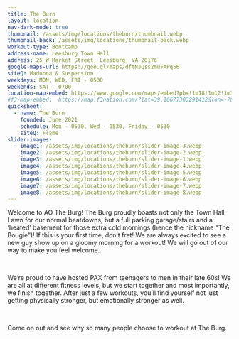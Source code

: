 ```yaml
---
title: The Burn
layout: location
nav-dark-mode: true
thumbnail: /assets/img/locations/theburn/thumbnail.webp
thumbnail-back: /assets/img/locations/thumbnail-back.webp
workout-type: Bootcamp
address-name: Leesburg Town Hall
address: 25 W Market Street, Leesburg, VA 20176
google-maps-url: https://goo.gl/maps/dftNJQss2muFAPq56
siteQ: Madonna & Suspension
weekdays: MON, WED, FRI - 0530
weekends: SAT - 0700
location-map-embed: https://www.google.com/maps/embed?pb=!1m18!1m12!1m3!1d3095.5472755189085!2d-77.56844451982809!3d39.1167761309379!2m3!1f0!2f0!3f0!3m2!1i1024!2i768!4f13.1!3m3!1m2!1s0x89b617d6edc11847%3A0xd0eb684c1872cb58!2sLeesburg%20Town%20Hall!5e0!3m2!1sen!2sus!4v1688403551294!5m2!1sen!2sus
#f3-map-embed:  https://map.f3nation.com/?lat=39.16677303291412&lon=-78.15840661175892&zoom=16
quicksheet:
  - name: The Burn
    founded: June 2021
    schedule: Mon - 0530, Wed - 0530, Friday - 0530
    siteQ: Flame
slider-images:
  - image1: /assets/img/locations/theburn/slider-image-3.webp
    image2: /assets/img/locations/theburn/slider-image-2.webp
    image3: /assets/img/locations/theburn/slider-image-1.webp
    image4: /assets/img/locations/theburn/slider-image-4.webp
    image5: /assets/img/locations/theburn/slider-image-5.webp
    image6: /assets/img/locations/theburn/slider-image-6.webp
    image7: /assets/img/locations/theburn/slider-image-7.webp
    image8: /assets/img/locations/theburn/slider-image-8.webp
---
```


<p>Welcome to AO The Burg!  The Burg proudly boasts not only the Town Hall Lawn for our normal beatdowns, but a full parking garage/stairs and a ‘heated’ basement for those extra cold mornings (hence the nickname “The Bougie”)!  If this is your first time, don’t fret! We are always excited to see a new guy show up on a gloomy morning for a workout!  We will go out of our way to make you feel welcome.</p>

<br />

<p>We’re proud to have hosted <span class="dotted-underline" data-bs-toggle="tooltip" data-bs-title="This is what we call members of F3.">PAX</span> from teenagers to men in their late 60s! We are all at different fitness levels, but we start together and most importantly, we finish together.  After just a few workouts, you’ll find yourself not just getting physically stronger, but emotionally stronger as well.</p>

<br />

<p>Come on out and see why so many people choose to workout at The Burg.</p>
